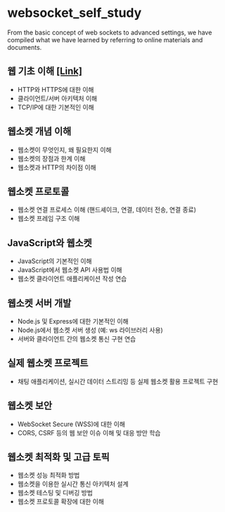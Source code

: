 # websocket_self_study
From the basic concept of web sockets to advanced settings, we have compiled what we have learned by referring to online materials and documents.

## 웹 기초 이해 [[Link]](/ws_basic/)
- HTTP와 HTTPS에 대한 이해
- 클라이언트/서버 아키텍처 이해
- TCP/IP에 대한 기본적인 이해

## 웹소켓 개념 이해
- 웹소켓이 무엇인지, 왜 필요한지 이해
- 웹소켓의 장점과 한계 이해
- 웹소켓과 HTTP의 차이점 이해

## 웹소켓 프로토콜
- 웹소켓 연결 프로세스 이해 (핸드셰이크, 연결, 데이터 전송, 연결 종료)
- 웹소켓 프레임 구조 이해

## JavaScript와 웹소켓
- JavaScript의 기본적인 이해
- JavaScript에서 웹소켓 API 사용법 이해
- 웹소켓 클라이언트 애플리케이션 작성 연습

## 웹소켓 서버 개발
- Node.js 및 Express에 대한 기본적인 이해
- Node.js에서 웹소켓 서버 생성 (예: ws 라이브러리 사용)
- 서버와 클라이언트 간의 웹소켓 통신 구현 연습

## 실제 웹소켓 프로젝트
- 채팅 애플리케이션, 실시간 데이터 스트리밍 등 실제 웹소켓 활용 프로젝트 구현

## 웹소켓 보안
- WebSocket Secure (WSS)에 대한 이해
- CORS, CSRF 등의 웹 보안 이슈 이해 및 대응 방안 학습

## 웹소켓 최적화 및 고급 토픽
- 웹소켓 성능 최적화 방법
- 웹소켓을 이용한 실시간 통신 아키텍처 설계
- 웹소켓 테스팅 및 디버깅 방법
- 웹소켓 프로토콜 확장에 대한 이해
